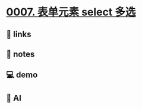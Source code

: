 # [0007. 表单元素 select 多选](https://github.com/Tdahuyou/html-css/tree/main/0007.%20%E8%A1%A8%E5%8D%95%E5%85%83%E7%B4%A0%20select%20%E5%A4%9A%E9%80%89)


## 🔗 links

## 📒 notes

## 💻 demo

## 🤖 AI

